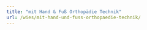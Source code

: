 ```yaml
---
title: "mit Hand & Fuß Orthopädie Technik"
url: /wies/mit-hand-und-fuss-orthopaedie-technik/
---
```

